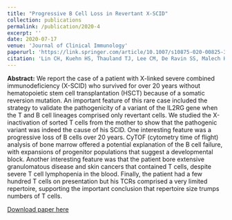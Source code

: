 ```yaml
---
title: "Progressive B Cell Loss in Revertant X-SCID"
collection: publications
permalink: /publication/2020-4
excerpt: ''
date: 2020-07-17
venue: 'Journal of Clinical Immunology'
paperurl: 'https://link.springer.com/article/10.1007/s10875-020-00825-3'
citation: 'Lin CH, Kuehn HS, Thauland TJ, Lee CM, De Ravin SS, Malech HL, Keyes TJ, Jager A, Davis KL, Garcia-Lloret MI, Rosenzweig SD, Butte MJ. (2020). &quot;Progressive B Cell Loss in Revertant X-SCID.&quot; <i>Cytometry Part A</i> (Special issue on Machine Learning and Artificial Intelligence). 97(8): 782-799'
---
```


**Abstract:** We report the case of a patient with X-linked severe combined immunodeficiency (X-SCID) who survived for over 20 years without hematopoietic stem cell transplantation (HSCT) because of a somatic reversion mutation. An important feature of this rare case included the strategy to validate the pathogenicity of a variant of the IL2RG gene when the T and B cell lineages comprised only revertant cells. We studied the X-inactivation of sorted T cells from the mother to show that the pathogenic variant was indeed the cause of his SCID. One interesting feature was a progressive loss of B cells over 20 years. CyTOF (cytometry time of flight) analysis of bone marrow offered a potential explanation of the B cell failure, with expansions of progenitor populations that suggest a developmental block. Another interesting feature was that the patient bore extensive granulomatous disease and skin cancers that contained T cells, despite severe T cell lymphopenia in the blood. Finally, the patient had a few hundred T cells on presentation but his TCRs comprised a very limited repertoire, supporting the important conclusion that repertoire size trumps numbers of T cells.

[Download paper here](https://link.springer.com/article/10.1007/s10875-020-00825-3)
